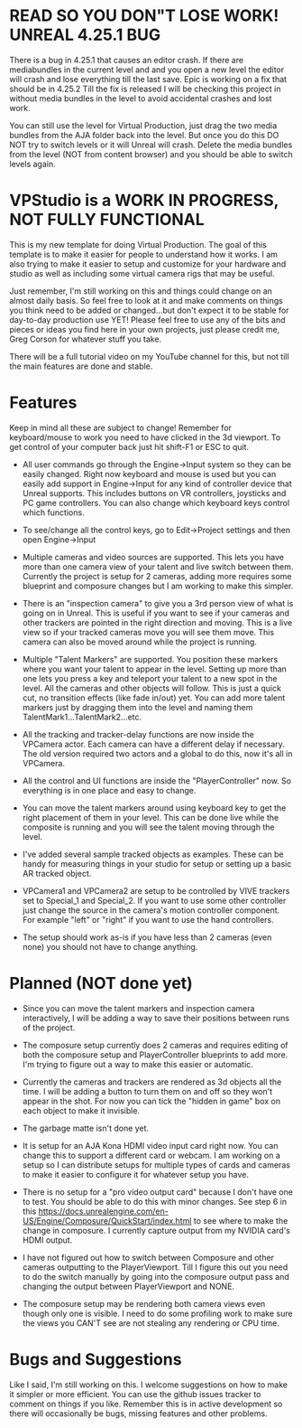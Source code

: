 # READ SO YOU DON"T LOSE WORK! UNREAL 4.25.1 BUG

There is a bug in 4.25.1 that causes an editor crash. If there are mediabundles in the current level and and you open a new level the editor will crash and lose everything till the last save.  Epic is working on a fix that should be in 4.25.2  Till the fix is released I will be checking this project in without media bundles in the level to avoid accidental crashes and lost work.

You can still use the level for Virtual Production, just drag the two media bundles from the AJA folder back into the level.  But once you do this DO NOT try to switch levels or it will Unreal will crash.  Delete the media bundles from the level (NOT from content browser) and you should be able to switch levels again.

# VPStudio is a WORK IN PROGRESS, NOT FULLY FUNCTIONAL

This is my new template for doing Virtual Production.  The goal of this template is to make it easier for people to understand how it works.  I am also trying to make it easier to setup and customize for your hardware and studio as well as including some virtual camera rigs that may be useful.

Just remember, I'm still working on this and things could change on an almost daily basis.  So feel free to look at it and make comments on things you think need to be added or changed...but don't expect it to be stable for day-to-day production use YET!  Please feel free to use any of the bits and pieces or ideas you find here in your own projects, just please credit me, Greg Corson for whatever stuff you take.

There will be a full tutorial video on my YouTube channel for this, but not till the main features are done and stable.

# Features

Keep in mind all these are subject to change!  Remember for keyboard/mouse to work you need to have clicked in the 3d viewport.  To get control of your computer back just hit shift-F1 or ESC to quit.

* All user commands go through the Engine->Input system so they can be easily changed.  Right now keyboard and mouse is used but you can easily add support in Engine->Input for any kind of controller device that Unreal supports.  This includes buttons on VR controllers, joysticks and PC game controllers.  You can also change which keyboard keys control which functions.

* To see/change all the control keys, go to Edit->Project settings and then open Engine->Input

* Multiple cameras and video sources are supported.  This lets you have more than one camera view of your talent and live switch between them.  Currently the project is setup for 2 cameras, adding more requires some blueprint and composure changes but I am working to make this simpler.

* There is an "inspection camera" to give you a 3rd person view of what is going on in Unreal.  This is useful if you want to see if your cameras and other trackers are pointed in the right direction and moving.  This is a live view so if your tracked cameras move you will see them move.  This camera can also be moved around while the project is running.

* Multiple "Talent Markers" are supported.  You position these markers where you want your talent to appear in the level.  Setting up more than one lets you press a key and teleport your talent to a new spot in the level.  All the cameras and other objects will follow.  This is just a quick cut, no transition effects (like fade in/out) yet.  You can add more talent markers just by dragging them into the level and naming them TalentMark1...TalentMark2...etc.

* All the tracking and tracker-delay functions are now inside the VPCamera actor.  Each camera can have a different delay if necessary.  The old version required two actors and a global to do this, now it's all in VPCamera.

* All the control and UI functions are inside the "PlayerController" now.  So everything is in one place and easy to change.

* You can move the talent markers around using keyboard key to get the right placement of them in your level.  This can be done live while the composite is running and you will see the talent moving through the level.

* I've added several sample tracked objects as examples.  These can be handy for measuring things in your studio for setup or setting up a basic AR tracked object.

* VPCamera1 and VPCamera2 are setup to be controlled by VIVE trackers set to Special_1 and Special_2.  If you want to use some other controller just change the source in the camera's motion controller component.  For example "left" or "right" if you want to use the hand controllers.

* The setup should work as-is if you have less than 2 cameras (even none) you should not have to change anything.


# Planned (NOT done yet)

* Since you can move the talent markers and inspection camera interactively, I will be adding a way to save their positions between runs of the project.

* The composure setup currently does 2 cameras and requires editing of both the composure setup and PlayerController blueprints to add more.  I'm trying to figure out a way to make this easier or automatic.

* Currently the cameras and trackers are rendered as 3d objects all the time.  I will be adding a button to turn them on and off so they won't appear in the shot.  For now you can tick the "hidden in game" box on each object to make it invisible.

* The garbage matte isn't done yet.

* It is setup for an AJA Kona HDMI video input card right now.  You can change this to support a different card or webcam.  I am working on a setup so I can distribute setups for multiple types of cards and cameras to make it easier to configure it for whatever setup you have.

* There is no setup for a "pro video output card" because I don't have one to test.  You should be able to do this with minor changes.  See step 6 in this https://docs.unrealengine.com/en-US/Engine/Composure/QuickStart/index.html to see where to make the change in composure.  I currently capture output from my NVIDIA card's HDMI output.

* I have not figured out how to switch between Composure and other cameras outputting to the PlayerViewport.  Till I figure this out you need to do the switch manually by going into the composure output pass and changing the output between PlayerViewport and NONE.

* The composure setup may be rendering both camera views even though only one is visible.  I need to do some profiling work to make sure the views you CAN'T see are not stealing any rendering or CPU time.


# Bugs and Suggestions

Like I said, I'm still working on this.  I welcome suggestions on how to make it simpler or more efficient.  You can use the github issues tracker to comment on things if you like.  Remember this is in active development so there will occasionally be bugs, missing features and other problems.

